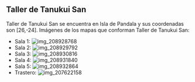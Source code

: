 ## Taller de Tanukui San
Taller de Tanukui San se encuentra en Isla de Pandala y sus coordenadas son [26,-24].
Imágenes de los mapas que conforman Taller de Tanukui San:
- Sala 1: ![img_208928768](https://media.discordapp.net/attachments/1115311447145193482/1115349128088666213/208928768.jpg)
- Sala 2: ![img_208929792](https://media.discordapp.net/attachments/1115311447145193482/1115349129518919710/208929792.jpg)
- Sala 3: ![img_208930816](https://media.discordapp.net/attachments/1115311447145193482/1115349130823336118/208930816.jpg)
- Sala 4: ![img_208931840](https://media.discordapp.net/attachments/1115311447145193482/1115349132341678171/208931840.jpg)
- Sala 5: ![img_208932864](https://media.discordapp.net/attachments/1115311447145193482/1115349133868400661/208932864.jpg)
- Trastero: ![img_207622158](https://media.discordapp.net/attachments/1115311447145193482/1115348981388689419/207622158.jpg)